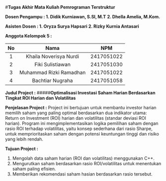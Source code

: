 #**Tugas Akhir Mata Kuliah Pemrograman Terstruktur**

**Dosen Pengampu : 1. Didik Kurniawan, S.SI, M.T**
                 **2. Dhella Amelia, M.Kom.**

**Asisten Dosen  : 1. Oryza Surya Hapsari**
                 **2. Rizky Kurnia Antasari**

**Anggota Kelompok 5 :**

|No  | Nama                       | NPM              | 
|:--:|:--------------------------:|:----------------:|
|  1 | Khaila Noverisya Nurdi     | 2417051022       | 
|  2 | Fiki Sulistiawan           | 2417051030       |
|  3 | Muhammad Rizki Ramadhan    | 2417051022       |
|  4 | Bachtiar Nugraha           | 2417051058       | 

**Judul Project :** 
#####**Optimalisasi Investasi Saham Harian Berdasarkan Tingkat ROI Harian dan Volatilitas**


**Penjelasan Project :**
Project ini bertujuan untuk membantu investor harian memilih saham yang paling optimal berdasarkan dua indikator utama: Return on Investment (ROI) harian dan volatilitas (standar deviasi ROI harian). Program ini mengimplementasikan logika pemilihan saham dengan rasio ROI terhadap volatilitas, yaitu konsep sederhana dari rasio Sharpe, untuk memprioritaskan saham dengan potensi keuntungan tinggi dan risiko yang lebih rendah.

**Tujuan Project :**
1. Mengolah data saham harian (ROI dan volatilitas) menggunakan C++.
2. Mengurutkan saham berdasarkan rasio ROI/volatilitas untuk menentukan saham paling efisien.
3. Memberikan rekomendasi saham hasian berdasarkan rasio tersebut.
